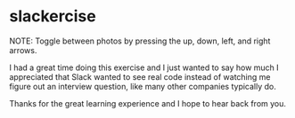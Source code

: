 # slackercise

NOTE: Toggle between photos by pressing the up, down, left, and right arrows.

I had a great time doing this exercise and I just wanted to say how much I appreciated that Slack wanted to 
see real code instead of watching me figure out an interview question, like many other companies typically do.

Thanks for the great learning experience and I hope to hear back from you.
